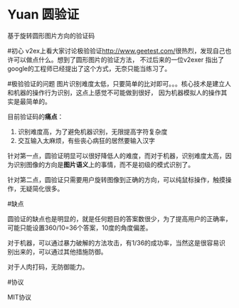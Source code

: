 Yuan 圆验证
====

基于旋转圆形图片方向的验证码 

#初心
v2ex上看大家讨论极验验证<http://www.geetest.com/>很热烈，发现自己也许可以做点什么。想到了圆形图片的验证方法，
不过后来的一位v2exer 指出了google的工程师已经提出了这个方式，无奈只能当练习了。

#极验验证的问题
图片识别难度太低，只要简单的比对即可。。。核心技术是建立人和机器的操作行为识别，这点上感觉不可能做到很好，
因为机器模拟人的操作其实是最简单的。

目前验证码的**痛点**：
1. 识别难度高，为了避免机器识别，无限提高字符复杂度
2. 交互输入太麻烦，有些丧心病狂的居然要输入汉字


针对第一点，圆验证明显可以很好降低人的难度，而对于机器，识别难度太高，因为识别图像的方向是**图片语义**上的事情，而不是初级的模式识别了。

针对第二点，圆验证只需要用户旋转图像到正确的方向，可以纯鼠标操作，触摸操作，无疑简化很多。

#缺点

圆验证的缺点也是明显的，就是任何题目的答案数很少，为了提高用户的正确率，可能只能设置360/10=36个答案，10度的角度偏差。

对于机器，可以通过暴力破解的方法攻击，有1/36的成功率，当然这是很容易识别出来的，可以通过其他措施防御。

对于人肉打码，无防御能力。

#协议

MIT协议
